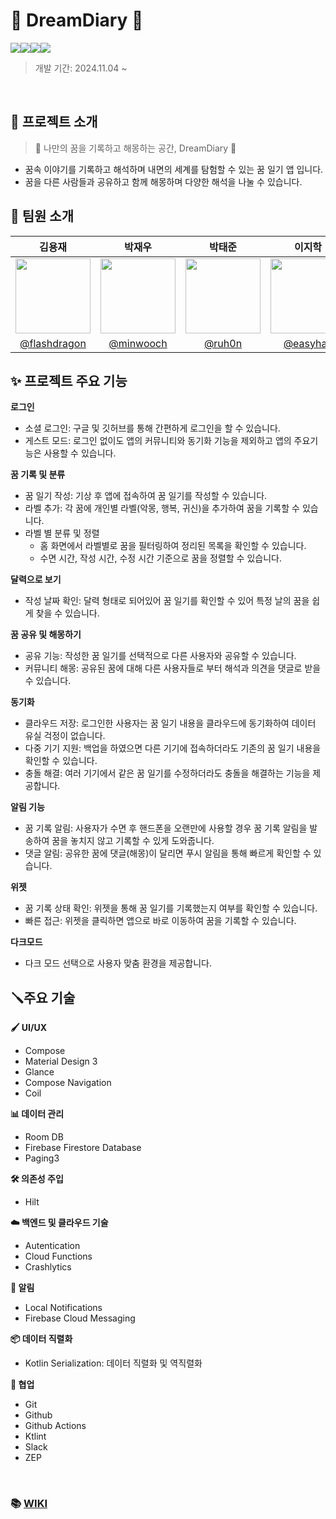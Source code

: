 # 🌙 DreamDiary 🌙



<img src="https://img.shields.io/badge/Kotlin-7F52FF?style=for-the-badge&Kotlin=Swift&logoColor=white"/><img src="https://img.shields.io/badge/Material-757575?style=for-the-badge&logo=materialdesign&logoColor=white"/><img src="https://img.shields.io/badge/Android-34A853?style=for-the-badge&logo=android&logoColor=white"/><img src="https://img.shields.io/badge/Firebase-FFCA28?style=for-the-badge&logo=Firebase&logoColor=white"/>


> 개발 기간: 2024.11.04 ~



<br>

## 📖 프로젝트 소개
> 🌙 나만의 꿈을 기록하고 해몽하는 공간, DreamDiary 🌙

- 꿈속 이야기를 기록하고 해석하며 내면의 세계를 탐험할 수 있는 꿈 일기 앱 입니다.
- 꿈을 다른 사람들과 공유하고 함께 해몽하며 다양한 해석을 나눌 수 있습니다.


## 👥 팀원 소개

|                                      김용재                                       |                                      박재우                                       |                                     박태준                                      |                                     이지학                                      |
|:------------------------------------------------------------------------------:|:------------------------------------------------------------------------------:|:----------------------------------------------------------------------------:|:----------------------------------------------------------------------------:|
| <img src="https://avatars.githubusercontent.com/u/35221784?v=4" width="120" /> | <img src="https://avatars.githubusercontent.com/u/79406120?v=4" width="120" /> | <img src="https://avatars.githubusercontent.com/u/48433827?v=4" width="120"> | <img src="https://avatars.githubusercontent.com/u/48908552?v=4" width="120"> |
|                 [@flashdragon](https://github.com/flashdragon)                 |                    [@minwooch](https://github.com/minwooch)                    |                      [@ruh0n](https://github.com/ruh0n)                      |                    [@easyhak](https://github.com/easyhak)                    |


## ✨ 프로젝트 주요 기능

**로그인**
- 소셜 로그인: 구글 및 깃허브를 통해 간편하게 로그인을 할 수 있습니다.
- 게스트 모드: 로그인 없이도 앱의 커뮤니티와 동기화 기능을 제외하고 앱의 주요기능은 사용할 수 있습니다. 

**꿈 기록 및 분류**
- 꿈 일기 작성: 기상 후 앱에 접속하여 꿈 일기를 작성할 수 있습니다.
- 라벨 추가: 각 꿈에 개인별 라벨(악몽, 행복, 귀신)을 추가하여 꿈을 기록할 수 있습니다.
- 라벨 별 분류 및 정렬
  - 홈 화면에서 라벨별로 꿈을 필터링하여 정리된 목록을 확인할 수 있습니다.
  - 수면 시간, 작성 시간, 수정 시간 기준으로 꿈을 정렬할 수 있습니다.
  
**달력으로 보기**
- 작성 날짜 확인: 달력 형태로 되어있어 꿈 일기를 확인할 수 있어 특정 날의 꿈을 쉽게 찾을 수 있습니다.

**꿈 공유 및 해몽하기**
- 공유 기능: 작성한 꿈 일기를 선택적으로 다른 사용자와 공유할 수 있습니다.
- 커뮤니티 해몽: 공유된 꿈에 대해 다른 사용자들로 부터 해석과 의견을 댓글로 받을 수 있습니다.

**동기화**
- 클라우드 저장: 로그인한 사용자는 꿈 일기 내용을 클라우드에 동기화하여 데이터 유실 걱정이 없습니다.
- 다중 기기 지원: 백업을 하였으면 다른 기기에 접속하더라도 기존의 꿈 일기 내용을 확인할 수 있습니다.
- 충돌 해결: 여러 기기에서 같은 꿈 일기를 수정하더라도 충돌을 해결하는 기능을 제공합니다.

**알림 기능**
- 꿈 기록 알림: 사용자가 수면 후 핸드폰을 오랜만에 사용할 경우 꿈 기록 알림을 발송하여 꿈을 놓치지 않고 기록할 수 있게 도와줍니다.
- 댓글 알림: 공유한 꿈에 댓글(해몽)이 달리면 푸시 알림을 통해 빠르게 확인할 수 있습니다.

**위젯**
- 꿈 기록 상태 확인: 위젯을 통해 꿈 일기를 기록했는지 여부를 확인할 수 있습니다.
- 빠른 접근: 위젯을 클릭하면 앱으로 바로 이동하여 꿈을 기록할 수 있습니다.

**다크모드**
- 다크 모드 선택으로 사용자 맞춤 환경을 제공합니다.

<!-- ## 🏛️ 아키텍쳐 & 디자인 패턴 -->

## 🪛주요 기술

**🖌️ UI/UX**
- Compose
- Material Design 3
- Glance
- Compose Navigation
- Coil

**📊 데이터 관리**
- Room DB
- Firebase Firestore Database
- Paging3

**🛠️ 의존성 주입**
- Hilt

**☁️ 백엔드 및 클라우드 기술**
- Autentication
- Cloud Functions
- Crashlytics

**🔔 알림**
- Local Notifications
- Firebase Cloud Messaging

**📦 데이터 직렬화**
- Kotlin Serialization: 데이터 직렬화 및 역직렬화

**🤝 협업**
- Git
- Github
- Github Actions
- Ktlint
- Slack
- ZEP



</br>


### 📚 [WIKI](https://github.com/boostcampwm-2024/And01-DreamDiary/wiki)
